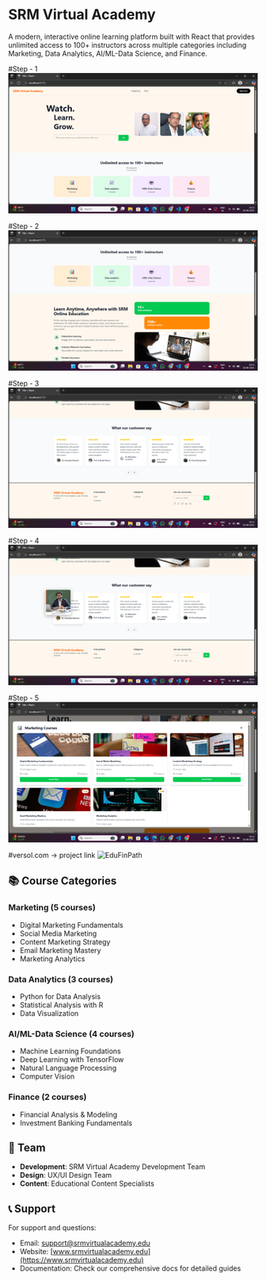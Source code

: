# SRM Virtual Academy

A modern, interactive online learning platform built with React that provides unlimited access to 100+ instructors across multiple categories including Marketing, Data Analytics, AI/ML-Data Science, and Finance.


#Step - 1
![EduFinPath](https://github.com/sukadha/SRM-Virtual-Academy/blob/main/1.png)


#Step - 2
![EduFinPath](https://github.com/sukadha/SRM-Virtual-Academy/blob/main/2.png)


#Step - 3
![EduFinPath](https://github.com/sukadha/SRM-Virtual-Academy/blob/main/3.png)


#Step - 4
![EduFinPath](https://github.com/sukadha/SRM-Virtual-Academy/blob/main/4.png)


#Step - 5
![EduFinPath](https://github.com/sukadha/SRM-Virtual-Academy/blob/main/5.png)

#versol.com -> project link
![EduFinPath](https://srm-virtual-academy.vercel.app/)

## 📚 Course Categories

### Marketing (5 courses)
- Digital Marketing Fundamentals
- Social Media Marketing
- Content Marketing Strategy
- Email Marketing Mastery
- Marketing Analytics

### Data Analytics (3 courses)
- Python for Data Analysis
- Statistical Analysis with R
- Data Visualization

### AI/ML-Data Science (4 courses)
- Machine Learning Foundations
- Deep Learning with TensorFlow
- Natural Language Processing
- Computer Vision

### Finance (2 courses)
- Financial Analysis & Modeling
- Investment Banking Fundamentals


## 👥 Team

- **Development**: SRM Virtual Academy Development Team
- **Design**: UX/UI Design Team
- **Content**: Educational Content Specialists

## 📞 Support

For support and questions:
- Email: support@srmvirtualacademy.edu
- Website: [www.srmvirtualacademy.edu](https://www.srmvirtualacademy.edu)
- Documentation: Check our comprehensive docs for detailed guides


